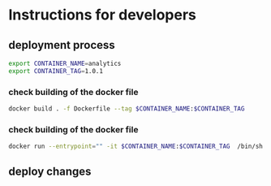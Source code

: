 # Instructions for developers

## deployment process
```sh
export CONTAINER_NAME=analytics
export CONTAINER_TAG=1.0.1
```
### check building of the docker file
```sh
docker build . -f Dockerfile --tag $CONTAINER_NAME:$CONTAINER_TAG
```

### check building of the docker file
```sh
docker run --entrypoint="" -it $CONTAINER_NAME:$CONTAINER_TAG  /bin/sh
```

## deploy changes 